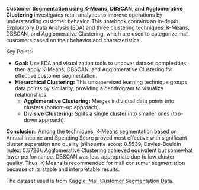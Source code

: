 **Customer Segmentation using K-Means, DBSCAN, and Agglomerative Clustering** investigates retail analytics to improve operations by understanding customer behavior. This notebook contains an in-depth Exploratory Data Analysis (EDA) and three clustering techniques: K-Means, DBSCAN, and Agglomerative Clustering, which are used to categorize mall customers based on their behavior and characteristics.

Key Points:
- **Goal:** Use EDA and visualization tools to uncover dataset complexities, then apply K-Means, DBSCAN, and Agglomerative Clustering for effective customer segmentation.
- **Hierarchical Clustering:** This unsupervised learning technique groups data points by similarity, providing a dendrogram to visualize relationships.
  - **Agglomerative Clustering:** Merges individual data points into clusters (bottom-up approach).
  - **Divisive Clustering:** Splits a single cluster into smaller ones (top-down approach).

**Conclusion:** Among the techniques, K-Means segmentation based on Annual Income and Spending Score proved most effective with significant cluster separation and quality (silhouette score: 0.5539, Davies-Bouldin Index: 0.5726). Agglomerative Clustering achieved equivalent but somewhat lower performance. DBSCAN was less appropriate due to low cluster quality. Thus, K-Means is recommended for mall consumer segmentation because of its stable and interpretable results.

The dataset used is from [Kaggle: Mall Customer Segmentation Data](https://www.kaggle.com/datasets/vjchoudhary7/customer-segmentation-tutorial-in-python).
